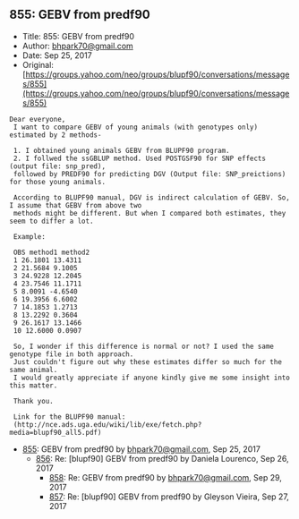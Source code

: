 ## 855: GEBV from predf90

- Title: 855: GEBV from predf90
- Author: bhpark70@gmail.com
- Date: Sep 25, 2017
- Original: [https://groups.yahoo.com/neo/groups/blupf90/conversations/messages/855](https://groups.yahoo.com/neo/groups/blupf90/conversations/messages/855)

```
Dear everyone,
 I want to compare GEBV of young animals (with genotypes only) estimated by 2 methods-

 1. I obtained young animals GEBV from BLUPF90 program.
 2. I follwed the ssGBLUP method. Used POSTGSF90 for SNP effects (output file: snp_pred), 
 followed by PREDF90 for predicting DGV (Output file: SNP_preictions) for those young animals.

 According to BLUPF90 manual, DGV is indirect calculation of GEBV. So, I assume that GEBV from above two
 methods might be different. But when I compared both estimates, they seem to differ a lot.

 Example:

 OBS method1 method2
 1 26.1801 13.4311
 2 21.5684 9.1005
 3 24.9228 12.2045
 4 23.7546 11.1711
 5 8.0091 -4.6540
 6 19.3956 6.6002
 7 14.1853 1.2713
 8 13.2292 0.3604
 9 26.1617 13.1466
 10 12.6000 0.0907

 So, I wonder if this difference is normal or not? I used the same genotype file in both approach. 
 Just couldn't figure out why these estimates differ so much for the same animal.
 I would greatly appreciate if anyone kindly give me some insight into this matter.

 Thank you.

 Link for the BLUPF90 manual: 
 (http://nce.ads.uga.edu/wiki/lib/exe/fetch.php?media=blupf90_all5.pdf)
```

- [855](0855.md): GEBV from predf90 by bhpark70@gmail.com, Sep 25, 2017
    - [856](0856.md): Re: [blupf90] GEBV from predf90 by Daniela Lourenco, Sep 26, 2017
        - [858](0858.md): Re: GEBV from predf90 by bhpark70@gmail.com, Sep 29, 2017
        - [857](0857.md): Re: [blupf90] GEBV from predf90 by Gleyson Vieira, Sep 27, 2017

